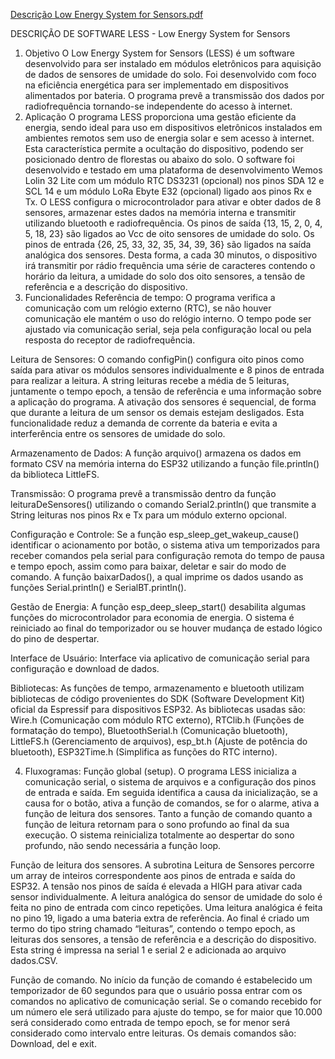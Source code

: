 [Descrição Low Energy System for Sensors.pdf](https://github.com/user-attachments/files/16661920/Descricao.Low.Energy.System.for.Sensors.pdf)

DESCRIÇÃO DE SOFTWARE LESS - Low Energy System for Sensors
1.   Objetivo
O  Low Energy System for Sensors (LESS) é um software desenvolvido para ser instalado em módulos eletrônicos para aquisição de dados de sensores de umidade do solo. Foi desenvolvido com foco na eficiência energética para ser implementado em dispositivos alimentados por bateria. O programa prevê a transmissão dos dados por radiofrequência tornando-se independente do acesso à internet. 
2. Aplicação
O programa LESS proporciona uma gestão eficiente da energia, sendo ideal para uso em dispositivos eletrônicos instalados em ambientes remotos sem uso de energia solar e sem acesso à internet. Esta característica permite a ocultação do dispositivo, podendo ser posicionado dentro de florestas ou abaixo do solo. O software foi desenvolvido e testado em uma plataforma de desenvolvimento Wemos Lolin 32 Lite com um módulo RTC DS3231 (opcional) nos pinos SDA 12 e SCL 14 e um módulo LoRa Ebyte E32 (opcional) ligado aos pinos Rx e Tx. O LESS configura o microcontrolador para ativar e obter dados de 8 sensores, armazenar estes dados na memória interna e transmitir utilizando bluetooth e radiofrequência. Os pinos de saída {13, 15, 2, 0, 4, 5, 18, 23} são ligados ao Vcc de oito sensores de umidade do solo. Os pinos de entrada {26, 25, 33, 32, 35, 34, 39, 36} são ligados na saída analógica dos sensores.  Desta forma, a cada 30 minutos, o dispositivo irá transmitir por rádio frequência uma série de caracteres contendo o horário da leitura, a umidade do solo dos oito sensores, a tensão de referência e a descrição do dispositivo. 
3. Funcionalidades
Referência de tempo: O programa verifica a comunicação com um relógio externo (RTC), se não houver comunicação ele mantém o uso do relógio interno. O tempo pode ser ajustado via comunicação serial, seja pela configuração local ou pela resposta do receptor de radiofrequência.

Leitura de Sensores: O comando configPin() configura oito pinos como saída para ativar os módulos sensores individualmente e 8 pinos de entrada para realizar a leitura. A string leituras recebe a média de 5 leituras, juntamente o tempo epoch, a tensão de referência e uma informação sobre a aplicação do programa. A ativação dos sensores é sequencial, de forma que durante a leitura de um sensor os demais estejam desligados. Esta funcionalidade reduz a demanda de corrente da bateria e evita a interferência entre os sensores de umidade do solo.

Armazenamento de Dados: A função arquivo() armazena os dados em formato CSV na memória interna do ESP32 utilizando a função file.println() da biblioteca LittleFS. 

Transmissão: O programa prevê a transmissão dentro da função leituraDeSensores() utilizando o comando Serial2.println() que transmite a String leituras nos pinos Rx e Tx para um módulo externo opcional. 

Configuração e Controle: Se a função esp_sleep_get_wakeup_cause() identificar o acionamento por botão, o sistema ativa um temporizados para receber comandos pela serial para configuração remota do tempo de pausa e tempo epoch, assim como para baixar, deletar e sair do modo de comando. A função baixarDados(), a qual imprime os dados usando as funções Serial.println() e SerialBT.println().

Gestão de Energia: A função esp_deep_sleep_start() desabilita algumas funções do microcontrolador para economia de energia. O sistema é reiniciado ao final do temporizador ou se houver mudança de estado lógico do pino de despertar.

Interface de Usuário: Interface via aplicativo de comunicação serial para configuração e download de dados.

Bibliotecas: As funções de tempo, armazenamento e bluetooth utilizam bibliotecas de código provenientes do SDK (Software Development Kit) oficial da Espressif para dispositivos ESP32. As bibliotecas usadas são: Wire.h (Comunicação com módulo RTC externo), RTClib.h (Funções de formatação do tempo), BluetoothSerial.h (Comunicação bluetooth), LittleFS.h (Gerenciamento de arquivos), esp_bt.h (Ajuste de potência do bluetooth), ESP32Time.h (Simplifica as funções do RTC interno).

4. Fluxogramas: 
Função global (setup). 
O programa LESS inicializa a comunicação serial, o sistema de arquivos e a configuração dos pinos de entrada e saída. Em seguida identifica a causa da inicialização, se a causa for o botão, ativa a função de comandos, se for o alarme, ativa a função de leitura dos sensores. Tanto a função de comando quanto a função de leitura retornam para o sono profundo ao final da sua execução. O sistema reinicializa totalmente ao despertar do sono profundo, não sendo necessária a função loop.

Função de leitura dos sensores. 
A subrotina Leitura de Sensores percorre um array de inteiros correspondente aos pinos de entrada e saída do ESP32. A tensão nos pinos de saída é elevada a HIGH para ativar cada sensor individualmente. A leitura analógica do sensor de umidade do solo é feita no pino de entrada com cinco repetições. Uma leitura analógica é feita no pino 19, ligado a uma bateria extra de referência. Ao final é criado um termo do tipo string chamado “leituras”, contendo o tempo epoch, as leituras dos sensores, a tensão de referência e a descrição do dispositivo. Esta string é impressa na serial 1 e serial 2 e adicionada ao arquivo dados.CSV. 

Função de comando. 
No início da função de comando é estabelecido um temporizador de 60 segundos para que o usuário possa entrar com os comandos no aplicativo de comunicação serial. Se o comando recebido for um número ele será utilizado para ajuste do tempo, se for maior que 10.000 será considerado como entrada de tempo epoch, se for menor será considerado como intervalo entre leituras. Os demais comandos são: Download, del e exit.


